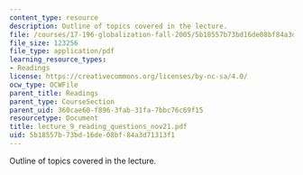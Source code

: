 ```yaml
---
content_type: resource
description: Outline of topics covered in the lecture.
file: /courses/17-196-globalization-fall-2005/5b18557b73bd16de08bf84a3d71313f1_lecture_9_reading_questions_nov21.pdf
file_size: 123256
file_type: application/pdf
learning_resource_types:
- Readings
license: https://creativecommons.org/licenses/by-nc-sa/4.0/
ocw_type: OCWFile
parent_title: Readings
parent_type: CourseSection
parent_uid: 360cae60-f896-3fab-31fa-7bbc76c69f15
resourcetype: Document
title: lecture_9_reading_questions_nov21.pdf
uid: 5b18557b-73bd-16de-08bf-84a3d71313f1
---
```

Outline of topics covered in the lecture.
